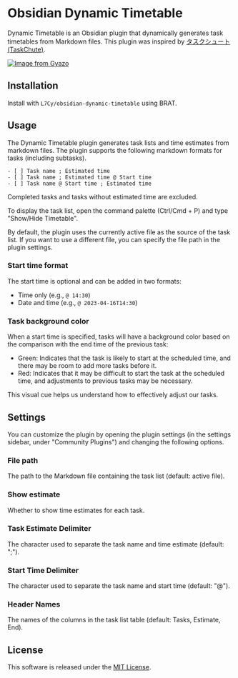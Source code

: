 # Obsidian Dynamic Timetable

Dynamic Timetable is an Obsidian plugin that dynamically generates task timetables from Markdown files. This plugin was inspired by [タスクシュート(TaskChute)](https://cyblog.biz/pro/taskchute2/index2.php).

[![Image from Gyazo](https://i.gyazo.com/807381e9ff8284f186b87dc887f01376.gif)](https://gyazo.com/807381e9ff8284f186b87dc887f01376)

## Installation
Install with `L7Cy/obsidian-dynamic-timetable` using BRAT.

## Usage
The Dynamic Timetable plugin generates task lists and time estimates from markdown files. The plugin supports the following markdown formats for tasks (including subtasks).

```
- [ ] Task name ; Estimated time
- [ ] Task name ; Estimated time @ Start time
- [ ] Task name @ Start time ; Estimated time
```
Completed tasks and tasks without estimated time are excluded.

To display the task list, open the command palette (Ctrl/Cmd + P) and type "Show/Hide Timetable".

By default, the plugin uses the currently active file as the source of the task list. If you want to use a different file, you can specify the file path in the plugin settings.

### Start time format
The start time is optional and can be added in two formats:

- Time only (e.g., `@ 14:30`)
- Date and time (e.g., `@ 2023-04-16T14:30`)

### Task background color
When a start time is specified, tasks will have a background color based on the comparison with the end time of the previous task:

- Green: Indicates that the task is likely to start at the scheduled time, and there may be room to add more tasks before it.
- Red: Indicates that it may be difficult to start the task at the scheduled time, and adjustments to previous tasks may be necessary.

This visual cue helps us understand how to effectively adjust our tasks.

## Settings
You can customize the plugin by opening the plugin settings (in the settings sidebar, under "Community Plugins") and changing the following options.

### File path
The path to the Markdown file containing the task list (default: active file).
### Show estimate
Whether to show time estimates for each task.
### Task Estimate Delimiter
The character used to separate the task name and time estimate (default: ";").
### Start Time Delimiter
The character used to separate the task name and start time (default: "@").
### Header Names
The names of the columns in the task list table (default: Tasks, Estimate, End).

## License
This software is released under the [MIT License](https://opensource.org/license/mit/).
